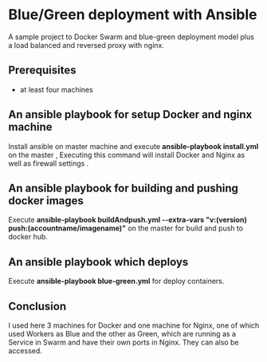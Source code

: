 # Blue/Green deployment with Ansible
A sample project to Docker Swarm and blue-green deployment model plus a load balanced and reversed proxy with nginx.

## Prerequisites
- at least four machines

## An ansible playbook for setup Docker and nginx machine
Install ansible on master machine and execute **ansible-playbook install.yml**  on the master , Executing this command will install Docker and Nginx as well as firewall settings .

## An ansible playbook for building and pushing docker images
Execute **ansible-playbook buildAndpush.yml --extra-vars "v:(version) push:(accountname/imagename)"** on the master for build and push to docker hub.

## An ansible playbook which deploys
Execute **ansible-playbook blue-green.yml** for deploy containers. 

## Conclusion

I used here 3 machines for Docker and one machine for Nginx, one of which used Workers as Blue and the other as Green, which are running as a Service in Swarm and have their own ports in Nginx. They can also be accessed.